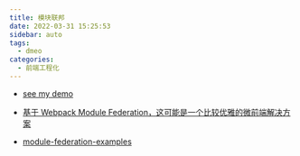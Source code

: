 ```yaml
---
title: 模块联邦
date: 2022-03-31 15:25:53
sidebar: auto
tags:
  - dmeo
categories:
  - 前端工程化
---
```


- [see my demo](https://github.com/alvin0216/note/tree/master/.demo/mf)

- [基于 Webpack Module Federation，这可能是一个比较优雅的微前端解决方案](https://juejin.cn/post/7020607552190677000)
- [module-federation-examples](https://github.com/module-federation/module-federation-examples)
